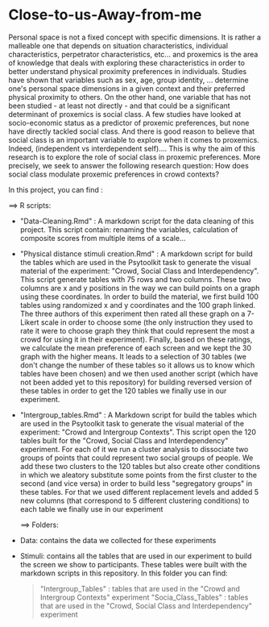 # Close-to-us-Away-from-me
Personal space is not a fixed concept with specific dimensions. It is rather a malleable one that depends on situation characteristics, individual characteristics, perpetrator characteristics, etc... and proxemics is the area of knowledge that deals with exploring these characteristics in order to better understand physical proximity preferences in individuals. Studies have shown that variables such as sex, age, group identity, ... determine one's personal space dimensions in a given context and their preferred physical proximity to others.  On the other hand, one variable that has not been studied - at least not directly - and that could be a significant determinant of proxemics is social class. A few studies have looked at socio-economic status as a predictor of proxemic preferences, but none have directly tackled social class. And there is good reason to believe that social class is an important variable to explore when it comes to proxemics. Indeed, (independent vs interdependent self).... This is why the aim of this research is to explore the role of social class in proxemic preferences. More precisely, we seek to answer the following research question: How does social class modulate proxemic preferences in crowd contexts?

In this project, you can find :

   ==> R scripts: 
 
 - "Data-Cleaning.Rmd" : A markdown script for the data cleaning of this project. This script contain: renaming the variables, calculation of composite scores from multiple items of a scale...
 
 - "Physical distance stimuli creation.Rmd" : A markdown script for build the tables which are used in the Psytoolkit task to generate the visual material of the experiment: "Crowd, Social Class and Interdependency". This script generate tables with 75 rows and two columns. These two columns are x and y positions in the way we can build points on a graph using these coordinates. In order to build the material, we first build 100 tables using randomized x and y coordinates and the 100 graph linked. The three authors of this experiment then rated all these graph on a 7-Likert scale in order to choose some (the only instruction they used to rate it were to choose graph they think that could represent the most a crowd for using it in their experiment). Finally, based on these ratings, we calculate the mean preference of each screen and we kept the 30 graph with the higher means. It leads to a selection of 30 tables (we don't change the number of these tables so it allows us to know which tables have been chosen) and we then used another script (which have not been added yet to this repository) for building reversed version of these tables in order to get the 120 tables we finally use in our experiment.
 
 - "Intergroup_tables.Rmd" : A Markdown script for build the tables which are used in the Psytoolkit task to generate the visual material of the experiment: "Crowd and Intergroup Contexts". This script open the 120 tables built for the "Crowd, Social Class and Interdependency" experiment. For each of it we run a cluster analysis to dissociate two groups of points that could represent two social groups of people. We add these two clusters to the 120 tables but also create other conditions in which we aleatory substitute some points from the first cluster to the second (and vice versa) in order to build less "segregatory groups" in these tables. For that we used different replacement levels and added 5 new columns (that correspond to 5 different clustering conditions) to each table we finally use in our experiment
 
 
   ==> Folders:
 
 - Data: contains the data we collected for these experiments
 
 - Stimuli: contains all the tables that are used in our experiment to build the screen we show to participants. These tables were built with the markdown scripts in this repository. In this folder you can find:
      > "Intergroup_Tables" : tables that are used in the "Crowd and Intergroup Contexts" experiment
      > "Socia_Class_Tables" : tables that are used in the "Crowd, Social Class and Interdependency" experiment

